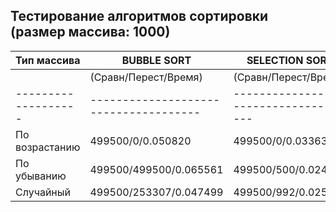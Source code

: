 ## Тестирование алгоритмов сортировки (размер массива: 1000)

| Тип массива       | BUBBLE SORT                         | SELECTION SORT                     | INSERTION SORT                     |
|-------------------|-------------------------------------|-------------------------------------|-------------------------------------|
|                   | (Сравн/Перест/Время)               | (Сравн/Перест/Время)               | (Сравн/Перест/Время)               |
|-------------------|-------------------------------------|-------------------------------------|-------------------------------------|
| По возрастанию    | 499500/0/0.050820                   | 499500/0/0.033636                   | 999/0/0.000097                     |
| По убыванию       | 499500/499500/0.065561              | 499500/500/0.024772                 | 499500/499500/0.048396             |
| Случайный         | 499500/253307/0.047499               | 499500/992/0.025595                 | 254300/253307/0.025989             |
